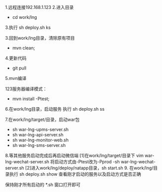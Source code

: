 1.远程连接192.168.1.123
2.进入目录
- cd work/lng

3.执行 sh deploy.sh ks

3.回到work/lng目录，清除原有项目
- mvn clean;

4.更新代码
- git pull

5.mvn编译

123服务器编译模式：
- mvn install -Ptest;

6.在work/lng目录，启动服务
执行 sh deploy.sh ss

7.在work/lng/target/目录，启动war包
- sh war-lng-upms-server.sh
- sh war-lng-api-server.sh
- sh war-lng-monitor-web.sh
- sh war-lng-sms-server.sh

8.等其他服务启动完成后再启动微信端
[1]在work/lng/target/目录下 vim war-lng-wechat-server.sh 将启动方式由-Ptest改为-Pprod
-sh war-lng-wechat-server.sh
[2]进入work/lng/deploy/natapp目录，sh start.sh 
9. 在work/lng/目录执行 sh deploy.sh show 查看刚才启动的服务以及启动方式是否正确

保持刚才所有启动的 *.sh 窗口打开即可
